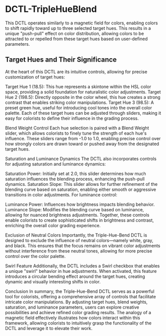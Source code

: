# DCTL-TripleHueBlend

This DCTL operates similarly to a magnetic field for colors, enabling colors to shift rapidly toward up to three selected target hues. This results in a unique "push-pull" effect on color distribution, allowing colors to be attracted to or repelled from these target hues based on user-defined parameters.

## Target Hues and Their Significance
At the heart of this DCTL are its intuitive controls, allowing for precise customization of target hues:

Target Hue 1 (18.5): This hue represents a skintone within the HSL color space, providing a solid foundation for naturalistic color adjustments.
Target Hue 2 (198.5): Directly opposite in the color wheel, this hue creates a strong contrast that enables striking color manipulations.
Target Hue 3 (98.5): A preset green hue, useful for introducing cool tones into the overall color palette.
Each of these target hues can be adjusted through sliders, making it easy for colorists to define their influence in the grading process.

Blend Weight Control
Each hue selection is paired with a Blend Weight slider, which allows colorists to finely tune the strength of each hue's influence. These sliders range from -1.0 to 1.0, enabling precise control over how strongly colors are drawn toward or pushed away from the designated target hues.

Saturation and Luminance Dynamics
The DCTL also incorporates controls for adjusting saturation and luminance dynamics:

Saturation Power: Initially set at 2.0, this slider determines how much saturation influences the blending process, enhancing the push-pull dynamics.
Saturation Slope: This slider allows for further refinement of the blending curve based on saturation, enabling either smooth or aggressive transitions in color adjustments.
For luminance control:

Luminance Power: Influences how brightness impacts blending behavior.
Luminance Slope: Modifies the blending curve based on luminance, allowing for nuanced brightness adjustments.
Together, these controls enable colorists to create sophisticated shifts in brightness and contrast, enriching the overall color grading experience.

Exclusion of Neutral Colors
Importantly, the Triple-Hue-Bend DCTL is designed to exclude the influence of neutral colors—namely white, gray, and black. This ensures that the focus remains on vibrant color adjustments without interference from these neutral tones, allowing for more precise control over the color palette.

Swirl Feature
Additionally, the DCTL includes a Swirl checkbox that enables a unique "swirl" behavior in hue adjustments. When activated, this feature introduces a circular bending effect around the target hues, creating dynamic and visually interesting shifts in color.

Conclusion
In summary, the Triple-Hue-Bend DCTL serves as a powerful tool for colorists, offering a comprehensive array of controls that facilitate intricate color manipulations. By adjusting target hues, blend weights, saturation, and luminance parameters, users can explore creative possibilities and achieve refined color grading results. The analogy of a magnetic field effectively illustrates how colors interact within this framework, allowing colorists to intuitively grasp the functionality of the DCTL and leverage it to elevate their work.
